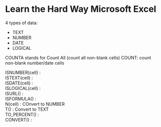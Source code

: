 # Learn the Hard Way Microsoft Excel

4 types of data:
- TEXT
- NUMBER
- DATE
- LOGICAL 

COUNTA stands for Count All (count all non-blank cells)
COUNT: count non-blank number/date cells

ISNUMBER(cell) :   
ISTEXT(cell) :  
ISDATE(cell) :  
ISLOGICAL(cell) :  
ISURL() :  
ISFORMULA() :  
N(cell) : COnvert to NUMBER  
T() : Convert to TEXT  
TO_PERCENT() :  
CONVERT() :  


